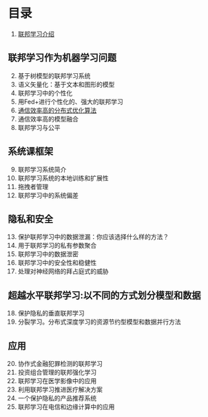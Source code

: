 # 目录

1. [联邦学习介绍](Chapter_Introduction_to_Federated_Learning/index.md)

## 联邦学习作为机器学习问题

2. 基于树模型的联邦学习系统
3. 语义矢量化：基于文本和图形的模型
4. 联邦学习中的个性化
5. 用Fed+进行个性化的、强大的联邦学习
6. [通信效率高的分布式优化算法](Chapter_Communication_Efficient_Distributed_Optimization_Algorithms/index.md)
7. 通信效率高的模型融合
8. 联邦学习与公平

## 系统课框架

9. 联邦学习系统简介
10. 联邦学习系统的本地训练和扩展性
11. 拖拽者管理
12. 联邦学习中的系统偏差

## 隐私和安全

13. 保护联邦学习中的数据泄漏：你应该选择什么样的方法？
14. 用于联邦学习的私有参数聚合
15. 联邦学习中的数据泄密
16. 联邦学习中的安全性和稳健性
17. 处理对神经网络的拜占庭式的威胁

## 超越水平联邦学习:以不同的方式划分模型和数据

18. 保护隐私的垂直联邦学习
19. 分裂学习。分布式深度学习的资源节约型模型和数据并行方法

## 应用

20. 协作式金融犯罪检测的联邦学习
21. 投资组合管理的联邦强化学习
22. 联邦学习在医学影像中的应用
23. 利用联邦学习推进医疗解决方案
24. 一个保护隐私的产品推荐系统
25. 联邦学习在电信和边缘计算中的应用
